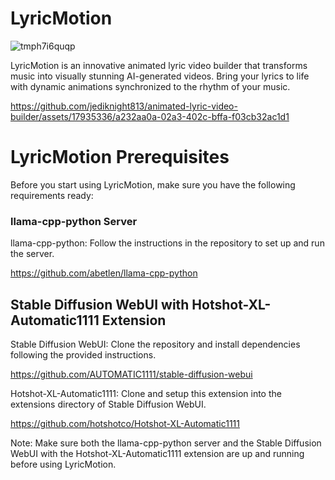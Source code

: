 # LyricMotion
![tmph7i6quqp](https://github.com/jediknight813/animated-lyric-video-builder/assets/17935336/8c2be248-27cb-43e2-9e60-35e63be26845)

LyricMotion is an innovative animated lyric video builder that transforms music into visually stunning AI-generated videos. 
Bring your lyrics to life with dynamic animations synchronized to the rhythm of your music.


https://github.com/jediknight813/animated-lyric-video-builder/assets/17935336/a232aa0a-02a3-402c-bffa-f03cb32ac1d1

# LyricMotion Prerequisites
Before you start using LyricMotion, make sure you have the following requirements ready:

### llama-cpp-python Server
llama-cpp-python: Follow the instructions in the repository to set up and run the server.

https://github.com/abetlen/llama-cpp-python


## Stable Diffusion WebUI with Hotshot-XL-Automatic1111 Extension

Stable Diffusion WebUI: Clone the repository and install dependencies following the provided instructions.

https://github.com/AUTOMATIC1111/stable-diffusion-webui


Hotshot-XL-Automatic1111: Clone and setup this extension into the extensions directory of Stable Diffusion WebUI.

https://github.com/hotshotco/Hotshot-XL-Automatic1111

Note: Make sure both the llama-cpp-python server and the Stable Diffusion WebUI with the Hotshot-XL-Automatic1111 extension are up and running before using LyricMotion.
